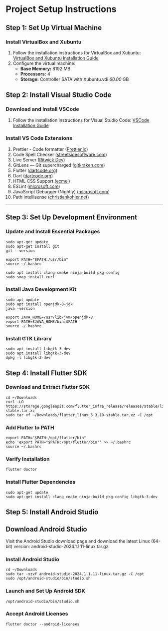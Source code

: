 # Project Setup Instructions

## Step 1: Set Up Virtual Machine

### Install VirtualBox and Xubuntu

1. Follow the installation instructions for VirtualBox and Xubuntu:
   [VirtualBox and Xubuntu Installation Guide](https://www.theodinproject.com/lessons/foundations-installations#step-1-download-virtualbox-and-xubuntu)
2. Configure the virtual machine:
   - **Base Memory:** 8192 MB
   - **Processors:** 4
   - **Storage:** Controller SATA with Xubuntu.vdi *60.00* GB

## Step 2: Install Visual Studio Code

### Download and Install VSCode
1. Follow the installation instructions for Visual Studio Code:
   [VSCode Installation Guide](https://www.theodinproject.com/lessons/foundations-text-editors#step-1-download-vscode)

### Install VS Code Extensions
1. Prettier - Code formatter ([Prettier.io](https://prettier.io))
2. Code Spell Checker ([streetsidesoftware.com](https://streetsidesoftware.com))
3. Live Server ([Ritwick Dey](https://ritwickdey.com))
4. GitLens — Git supercharged ([gitkraken.com](https://gitkraken.com))
5. Flutter ([dartcode.org](https://dartcode.org))
6. Dart ([dartcode.org](https://dartcode.org))
7. HTML CSS Support ([ecmel](https://marketplace.visualstudio.com/items?itemName=ecmel.vscode-html-css))
8. ESLint ([microsoft.com](https://marketplace.visualstudio.com/items?itemName=dbaeumer.vscode-eslint))
9. JavaScript Debugger (Nightly) ([microsoft.com](https://marketplace.visualstudio.com/items?itemName=ms-vscode.js-debug-nightly))
10. Path Intellisense ([christiankohler.net](https://marketplace.visualstudio.com/items?itemName=christian-kohler.path-intellisense))
---
## Step 3: Set Up Development Environment

### Update and Install Essential Packages
```
sudo apt-get update
sudo apt-get install git
git --version
```
```
export PATH="$PATH:/usr/bin"
source ~/.bashrc
```
```
sudo apt install clang cmake ninja-build pkg-config
sudo snap install curl
```
### Install Java Development Kit
```
sudo apt update
sudo apt install openjdk-8-jdk
java -version
```
```
export JAVA_HOME=/usr/lib/jvm/openjdk-8
export PATH=$JAVA_HOME/bin:$PATH
source ~/.bashrc
```
### Install GTK Library
```
sudo apt install libgtk-3-dev
sudo apt install libgtk-3-dev
dpkg -l libgtk-3-dev
```
## Step 4: Install Flutter SDK
### Download and Extract Flutter SDK
```
cd ~/Downloads
curl -LO https://storage.googleapis.com/flutter_infra_release/releases/stable/linux/flutter_linux_3.3.10-stable.tar.xz
sudo tar xf ~/Downloads/flutter_linux_3.3.10-stable.tar.xz -C /opt
```
### Add Flutter to PATH
```
export PATH="$PATH:/opt/flutter/bin"
echo 'export PATH="$PATH:/opt/flutter/bin"' >> ~/.bashrc
source ~/.bashrc
```
### Verify Installation
```
flutter doctor
```
### Install Flutter Dependencies
```
sudo apt-get update
sudo apt-get install clang cmake ninja-build pkg-config libgtk-3-dev
```
## Step 5: Install Android Studio
## Download Android Studio
Visit the Android Studio download page and download the latest Linux (64-bit) version: android-studio-2024.1.1.11-linux.tar.gz.
### Install Android Studio
```
cd ~/Downloads
sudo tar -xzvf android-studio-2024.1.1.11-linux.tar.gz -C /opt
sudo /opt/android-studio/bin/studio.sh
```
### Launch and Set Up Android SDK
```
/opt/android-studio/bin/studio.sh
```
### Accept Android Licenses
```
flutter doctor --android-licenses
```
